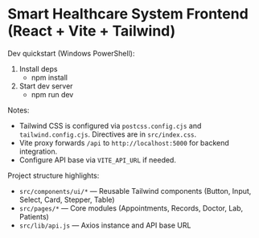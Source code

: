 # Smart Healthcare System Frontend (React + Vite + Tailwind)

Dev quickstart (Windows PowerShell):

1. Install deps
	- npm install
2. Start dev server
	- npm run dev

Notes:
- Tailwind CSS is configured via `postcss.config.cjs` and `tailwind.config.cjs`. Directives are in `src/index.css`.
- Vite proxy forwards `/api` to `http://localhost:5000` for backend integration.
- Configure API base via `VITE_API_URL` if needed.

Project structure highlights:
- `src/components/ui/*` — Reusable Tailwind components (Button, Input, Select, Card, Stepper, Table)
- `src/pages/*` — Core modules (Appointments, Records, Doctor, Lab, Patients)
- `src/lib/api.js` — Axios instance and API base URL

